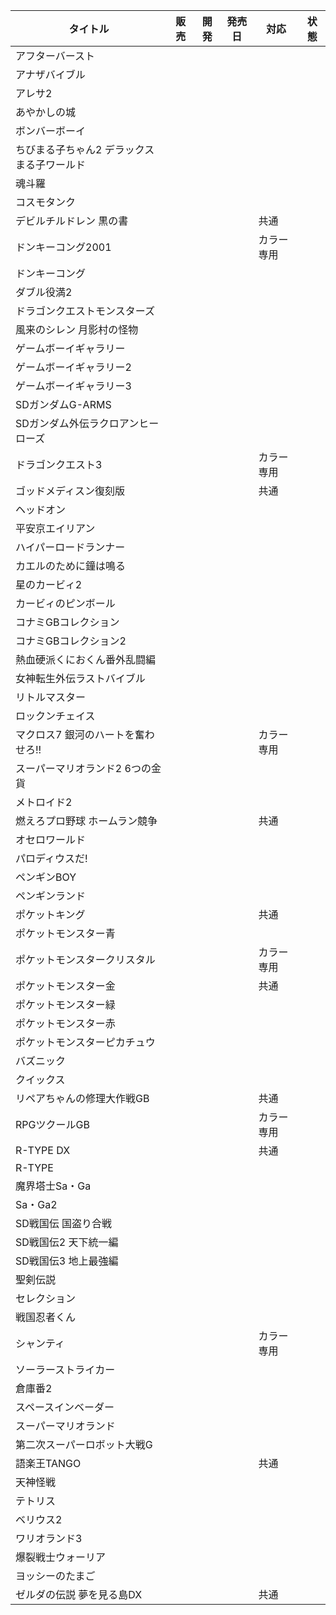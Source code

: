 | タイトル | 販売 | 開発 | 発売日 | 対応 | 状態 |
| ---- | ---- | ---- | ---- | ---- | ---- |
| アフターバースト |  |  |  |  |  |
| アナザバイブル |  |  |  |  |  |
| アレサ2 |  |  |  |  |  |
| あやかしの城 |  |  |  |  |  |
| ボンバーボーイ |  |  |  |  |  |
| ちびまる子ちゃん2 デラックスまる子ワールド |  |  |  |  |  |
| 魂斗羅 |  |  |  |  |  |
| コスモタンク |  |  |  |  |  |
| デビルチルドレン 黒の書 |  |  |  | 共通 |  |
| ドンキーコング2001 |  |  |  | カラー専用 |  |
| ドンキーコング |  |  |  |  |  |
| ダブル役満2 |  |  |  |  |  |
| ドラゴンクエストモンスターズ |  |  |  |  |  |
| 風来のシレン 月影村の怪物 |  |  |  |  |  |
| ゲームボーイギャラリー |  |  |  |  |  |
| ゲームボーイギャラリー2 |  |  |  |  |  |
| ゲームボーイギャラリー3 |  |  |  |  |  |
| SDガンダムG-ARMS |  |  |  |  |  |
| SDガンダム外伝ラクロアンヒーローズ |  |  |  |  |  |
| ドラゴンクエスト3 |  |  |  | カラー専用 |  |
| ゴッドメディスン復刻版 |  |  |  | 共通 |  |
| ヘッドオン |  |  |  |  |  |
| 平安京エイリアン |  |  |  |  |  |
| ハイパーロードランナー |  |  |  |  |  |
| カエルのために鐘は鳴る |  |  |  |  |  |
| 星のカービィ2 |  |  |  |  |  |
| カービィのピンボール |  |  |  |  |  |
| コナミGBコレクション |  |  |  |  |  |
| コナミGBコレクション2 |  |  |  |  |  |
| 熱血硬派くにおくん番外乱闘編 |  |  |  |  |  |
| 女神転生外伝ラストバイブル |  |  |  |  |  |
| リトルマスター |  |  |  |  |  |
| ロックンチェイス |  |  |  |  |  |
| マクロス7 銀河のハートを奮わせろ!! |  |  |  | カラー専用 |  |
| スーパーマリオランド2 6つの金貨 |  |  |  |  |  |
| メトロイド2 |  |  |  |  |  |
| 燃えろプロ野球 ホームラン競争 |  |  |  | 共通 |  |
| オセロワールド |  |  |  |  |  |
| パロディウスだ! |  |  |  |  |  |
| ペンギンBOY |  |  |  |  |  |
| ペンギンランド |  |  |  |  |  |
| ポケットキング |  |  |  | 共通 |  |
| ポケットモンスター青 |  |  |  |  |  |
| ポケットモンスタークリスタル |  |  |  | カラー専用 |  |
| ポケットモンスター金 |  |  |  | 共通 |  |
| ポケットモンスター緑 |  |  |  |  |  |
| ポケットモンスター赤 |  |  |  |  |  |
| ポケットモンスターピカチュウ |  |  |  |  |  |
| バズニック |  |  |  |  |  |
| クイックス |  |  |  |  |  |
| リペアちゃんの修理大作戦GB |  |  |  | 共通 |  |
| RPGツクールGB |  |  |  | カラー専用 |  |
| R-TYPE DX |  |  |  | 共通 |  |
| R-TYPE |  |  |  |  |  |
| 魔界塔士Sa・Ga |  |  |  |  |  |
| Sa・Ga2 |  |  |  |  |  |
| SD戦国伝 国盗り合戦 |  |  |  |  |  |
| SD戦国伝2 天下統一編 |  |  |  |  |  |
| SD戦国伝3 地上最強編 |  |  |  |  |  |
| 聖剣伝説 |  |  |  |  |  |
| セレクション |  |  |  |  |  |
| 戦国忍者くん |  |  |  |  |  |
| シャンティ |  |  |  | カラー専用 |  |
| ソーラーストライカー |  |  |  |  |  |
| 倉庫番2 |  |  |  |  |  |
| スペースインベーダー |  |  |  |  |  |
| スーパーマリオランド |  |  |  |  |  |
| 第二次スーパーロボット大戦G |  |  |  |  |  |
| 語楽王TANGO |  |  |  | 共通 |  |
| 天神怪戦 |  |  |  |  |  |
| テトリス |  |  |  |  |  |
| ベリウス2 |  |  |  |  |  |
| ワリオランド3 |  |  |  |  |  |
| 爆裂戦士ウォーリア |  |  |  |  |  |
| ヨッシーのたまご |  |  |  |  |  |
| ゼルダの伝説 夢を見る島DX |  |  |  | 共通 |  |
